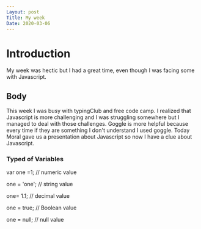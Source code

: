 ```yaml
---
Layout: post
Title: My week
Date: 2020-03-06
---
```


# Introduction
My week was hectic but I had a great time, even though I was facing some with Javascript.

## Body
This week I was busy with typingClub and free code camp. I realized that Javascript is more challenging and I was struggling somewhere but I managed to deal with those challenges.
Goggle is more helpful because every time if they are something I don't understand I used goggle.
Today Moral gave us a presentation about Javascript so now I have a clue about Javascript.

 ### Typed of Variables

var one =1;  // numeric value

one = 'one'; // string value

one= 1.1; // decimal value

one = true; // Boolean value

one = null; // null value
